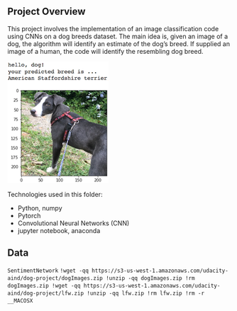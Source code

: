 [//]: # (Image References)

[image1]: ./images/sample_dog_output.png "Sample Output"
[image2]: ./images/vgg16_model.png "VGG-16 Model Layers"
[image3]: ./images/vgg16_model_draw.png "VGG16 Model Figure"


## Project Overview

This project involves the implementation of an image classification code using CNNs on a dog breeds dataset. The main idea is, given an image of a dog, the algorithm will identify an estimate of the dog’s breed. If supplied an image of a human, the code will identify the resembling dog breed.  

![Sample Output][image1]

Technologies used in this folder:

* Python, numpy
* Pytorch
* Convolutional Neural Networks (CNN)
* jupyter notebook, anaconda

## Data
`SentimentNetwork`
`!wget -qq https://s3-us-west-1.amazonaws.com/udacity-aind/dog-project/dogImages.zip
!unzip -qq dogImages.zip
!rm dogImages.zip
!wget -qq https://s3-us-west-1.amazonaws.com/udacity-aind/dog-project/lfw.zip
!unzip -qq lfw.zip
!rm lfw.zip
!rm -r __MACOSX`


